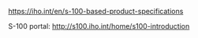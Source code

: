 <https://iho.int/en/s-100-based-product-specifications>

S-100 portal: <http://s100.iho.int/home/s100-introduction>
